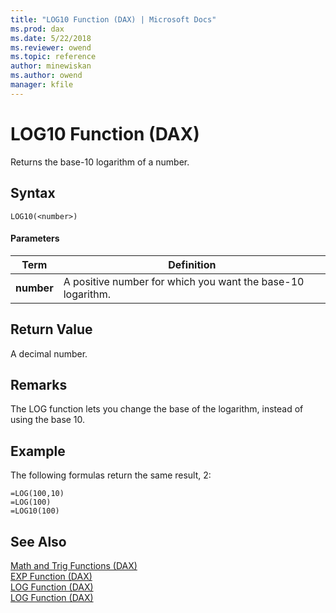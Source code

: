 ```yaml
---
title: "LOG10 Function (DAX) | Microsoft Docs"
ms.prod: dax
ms.date: 5/22/2018
ms.reviewer: owend
ms.topic: reference
author: minewiskan
ms.author: owend
manager: kfile
---
```

# LOG10 Function (DAX)
Returns the base-10 logarithm of a number.  
  
## Syntax  
  
```dax
LOG10(<number>)  
```
  
#### Parameters  
  
|Term|Definition|  
|--------|--------------|  
|**number**|A positive number for which you want the base-10 logarithm.|  
  
## Return Value  
A decimal number.  
  
## Remarks  
The LOG function lets you change the base of the logarithm, instead of using the base 10.  
  
## Example  
The following formulas return the same result, 2:  
  
```dax
=LOG(100,10)  
=LOG(100)  
=LOG10(100)  
```
  
## See Also  
[Math and Trig Functions &#40;DAX&#41;](math-and-trig-functions-dax.md)  
[EXP Function &#40;DAX&#41;](exp-function-dax.md)  
[LOG Function &#40;DAX&#41;](log-function-dax.md)  
[LOG Function &#40;DAX&#41;](log-function-dax.md)  
  
